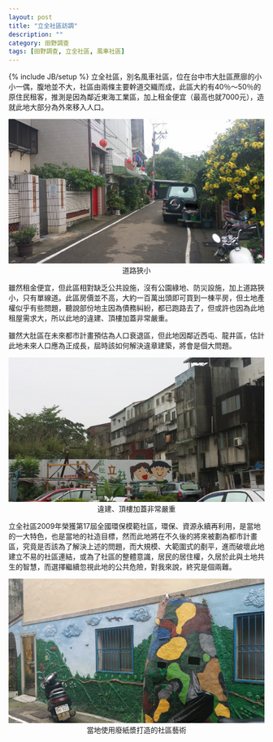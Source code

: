 ```yaml
---
layout: post
title: "立全社區訪調"
description: ""
category: 田野調查
tags: [田野調查, 立全社區, 風車社區]
---
```

{% include JB/setup %}
立全社區，別名風車社區，位在台中市大肚區蔗廍的小小一偶，腹地並不大，社區由兩條主要幹道交織而成，此區大約有40％～50％的原住民租客，推測是因為鄰近東海工業區，加上租金便宜（最高也就7000元），造就此地大部分為外來移入人口。

<p style="text-align: center;">
	<img style="margin: 0 auto;" " src="/public/images/posts/2015-05-23 11.24.59.jpg"><br>
	<span>道路狹小</span>
</p>

雖然租金便宜，但此區相對缺乏公共設施，沒有公園綠地、防災設施，加上道路狹小，只有單線道。此區房價並不高，大約一百萬出頭即可買到一棟平房，但土地產權似乎有些問題，聽說部份地主因為債務糾紛，都已跑路去了，但或許也因為此地租屋需求大，所以此地的違建、頂樓加蓋非常嚴重。

雖然大肚區在未來都市計畫預估為人口衰退區，但此地因鄰近西屯、龍井區，估計此地未來人口應為正成長，屆時該如何解決違章建築，將會是個大問題。

<p style="text-align: center;">
	<img style="margin: 0 auto;" src="/public/images/posts/2015-05-23 11.45.49.jpg"><br>
	<span>違建、頂樓加蓋非常嚴重</span>
</p>


立全社區2009年榮獲第17屆全國環保模範社區，環保、資源永續再利用，是當地的一大特色，也是當地的社造目標，然而此地將在不久後的將來被劃為都市計畫區，究竟是否該為了解決上述的問題，而大規模、大範圍式的剷平，進而破壞此地建立不易的社區連結，或為了社區的整體意識，居民的居住權，久居於此與土地共生的智慧，而選擇繼續忽視此地的公共危險，對我來說，終究是個兩難。

<p style="text-align: center;">
	<img style="margin: 0 auto;" src="/public/images/posts/2015-05-23 11.42.35.jpg"><br>
	<span>當地使用廢紙漿打造的社區藝術</span>
</p>








